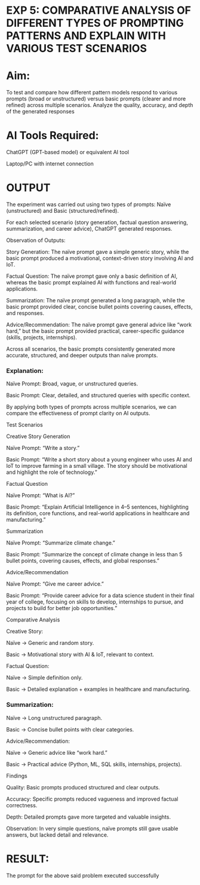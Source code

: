 

# EXP 5: COMPARATIVE ANALYSIS OF DIFFERENT TYPES OF PROMPTING PATTERNS AND EXPLAIN WITH VARIOUS TEST SCENARIOS

# Aim:
To test and compare how different pattern models respond to various prompts (broad or unstructured) versus basic prompts (clearer and more refined) across multiple scenarios.  Analyze the quality, accuracy, and depth of the generated responses 

# AI Tools Required: 

ChatGPT (GPT-based model) or equivalent AI tool

Laptop/PC with internet connection

# OUTPUT

The experiment was carried out using two types of prompts: Naïve (unstructured) and Basic (structured/refined).

For each selected scenario (story generation, factual question answering, summarization, and career advice), ChatGPT generated responses.

Observation of Outputs:

Story Generation: The naïve prompt gave a simple generic story, while the basic prompt produced a motivational, context-driven story involving AI and IoT.

Factual Question: The naïve prompt gave only a basic definition of AI, whereas the basic prompt explained AI with functions and real-world applications.

Summarization: The naïve prompt generated a long paragraph, while the basic prompt provided clear, concise bullet points covering causes, effects, and responses.

Advice/Recommendation: The naïve prompt gave general advice like “work hard,” but the basic prompt provided practical, career-specific guidance (skills, projects, internships).

Across all scenarios, the basic prompts consistently generated more accurate, structured, and deeper outputs than naïve prompts.

### Explanation:

Naïve Prompt: Broad, vague, or unstructured queries.

Basic Prompt: Clear, detailed, and structured queries with specific context.

By applying both types of prompts across multiple scenarios, we can compare the effectiveness of prompt clarity on AI outputs.

Test Scenarios

Creative Story Generation

Naïve Prompt: “Write a story.”

Basic Prompt: “Write a short story about a young engineer who uses AI and IoT to improve farming in a small village. The story should be motivational and highlight the role of technology.”

Factual Question

Naïve Prompt: “What is AI?”

Basic Prompt: “Explain Artificial Intelligence in 4–5 sentences, highlighting its definition, core functions, and real-world applications in healthcare and manufacturing.”

Summarization

Naïve Prompt: “Summarize climate change.”

Basic Prompt: “Summarize the concept of climate change in less than 5 bullet points, covering causes, effects, and global responses.”

Advice/Recommendation

Naïve Prompt: “Give me career advice.”

Basic Prompt: “Provide career advice for a data science student in their final year of college, focusing on skills to develop, internships to pursue, and projects to build for better job opportunities.”

Comparative Analysis

Creative Story:

Naïve → Generic and random story.

Basic → Motivational story with AI & IoT, relevant to context.

Factual Question:

Naïve → Simple definition only.

Basic → Detailed explanation + examples in healthcare and manufacturing.

### Summarization:

Naïve → Long unstructured paragraph.

Basic → Concise bullet points with clear categories.

Advice/Recommendation:

Naïve → Generic advice like “work hard.”

Basic → Practical advice (Python, ML, SQL skills, internships, projects).

Findings

Quality: Basic prompts produced structured and clear outputs.

Accuracy: Specific prompts reduced vagueness and improved factual correctness.

Depth: Detailed prompts gave more targeted and valuable insights.

Observation: In very simple questions, naïve prompts still gave usable answers, but lacked detail and relevance.

# RESULT: 
The prompt for the above said problem executed successfully
